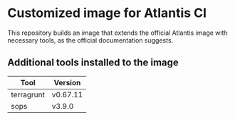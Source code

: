 # Customized image for Atlantis CI

This repository builds an image that extends the official Atlantis image
with necessary tools, as the official documentation suggests.

## Additional tools installed to the image

| Tool       | Version  |
|------------|----------|
| terragrunt | v0.67.11 |
| sops       | v3.9.0   |
